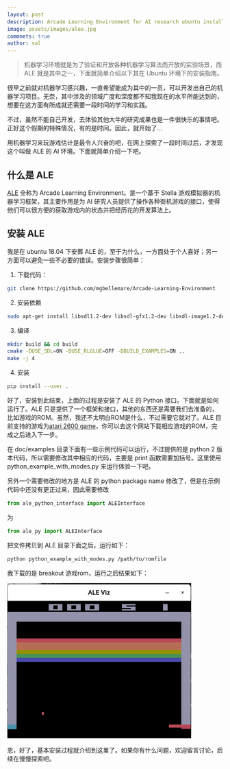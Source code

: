 ```yaml
---
layout: post
description: Arcade Learning Environment for AI research ubuntu install.
image: assets/images/alee.jpg
commnets: true
author: sal
---
```


> 机器学习环境就是为了验证和开放各种机器学习算法而开放的实验场景，而 ALE 就是其中之一，下面就简单介绍以下其在 Ubuntu 环境下的安装指南。

很早之前就对机器学习感兴趣，一直希望能成为其中的一员，可以开发出自己的机器学习项目。无奈，其中涉及的领域广度和深度都不知我现在的水平所能达到的，想要在这方面有所成就还需要一段时间的学习和实践。

不过，虽然不能自己开发，去体验其他大牛的研究成果也是一件很快乐的事情吧。正好这个假期的特殊情况，有的是时间。因此，就开始了...

用机器学习来玩游戏估计是最令人兴奋的吧，在网上探索了一段时间过后，才发现这个叫做 ALE 的 AI 环境。下面就简单介绍一下吧。

## 什么是 ALE
[ALE](https://github.com/mgbellemare/Arcade-Learning-Environment) 全称为 Arcade Learning Environment。是一个基于 Stella 游戏模拟器的机器学习框架，其主要作用是为 AI 研究人员提供了操作各种街机游戏的接口，使得他们可以很方便的获取游戏内的状态并把经历花的开发算法上。

## 安装 ALE
我是在 ubuntu 18.04 下安葬 ALE 的，至于为什么，一方面处于个人喜好；另一方面可以避免一些不必要的错误。安装步骤很简单：

1. 下载代码：
```bash
git clone https://github.com/mgbellemare/Arcade-Learning-Environment
```
2. 安装依赖
```bash
sudo apt-get install libsdl1.2-dev libsdl-gfx1.2-dev libsdl-image1.2-dev cmake
```
3. 编译
```bash
mkdir build && cd build
cmake -DUSE_SDL=ON -DUSE_RLGLUE=OFF -DBUILD_EXAMPLES=ON ..
make -j 4
```
4. 安装
```bash
pip install --user .
```

好了，安装到此结束，上面的过程是安装了 ALE 的 Python 接口。下面就是如何运行了。ALE 只是提供了一个框架和接口，其他的东西还是需要我们去准备的，比如游戏的ROM。虽然，我还不太明白ROM是什么，不过需要它就对了。ALE 目前支持的游戏为[atari 2600 game](http://www.atarimania.com/pgemainsoft.awp?type=G&system=2)，你可以去这个网站下载相应游戏的ROM，完成之后进入下一步。

在 doc/examples 目录下面有一些示例代码可以运行，不过提供的是 python 2 版本代码，所以需要修改其中相应的代码，主要是 print 函数需要加括号。这里使用 python_example_with_modes.py 来运行体验一下吧。

另外一个需要修改的地方是 ALE 的 python package name 修改了，但是在示例代码中还没有更正过来，因此需要修改 
```python
from ale_python_interface import ALEInterface
``` 
为 
```python
from ale_py import ALEInterface
```

把文件拷贝到 ALE 目录下面之后，运行如下：

```bash
python python_example_with_modes.py /path/to/romfile
```

我下载的是 breakout 游戏rom，运行之后结果如下：

![](/assets/images/breakout-ar.png)

恩，好了，基本安装过程就介绍到这里了。如果你有什么问题，欢迎留言讨论，后续在慢慢探索吧。
